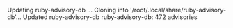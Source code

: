 Updating ruby-advisory-db ...
Cloning into '/root/.local/share/ruby-advisory-db'...
Updated ruby-advisory-db
ruby-advisory-db: 472 advisories
